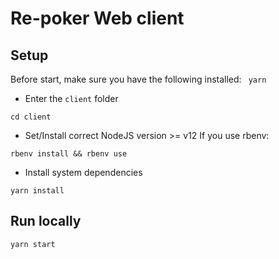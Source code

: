 # Re-poker Web client

## Setup

Before start, make sure you have the following installed: ` yarn`

* Enter the `client` folder
```
cd client
```

* Set/Install correct NodeJS version >= v12
If you use rbenv:
```
rbenv install && rbenv use
```
* Install system dependencies
```
yarn install
```

## Run locally
```
yarn start
```
